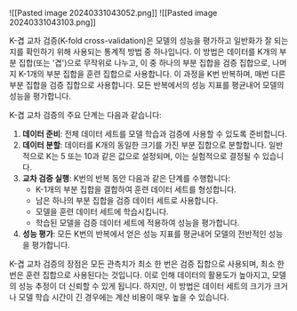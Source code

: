 ![[Pasted image 20240331043052.png]]
![[Pasted image 20240331043103.png]]


K-겹 교차 검증(K-fold cross-validation)은 모델의 성능을 평가하고 일반화가 잘 되는지를 확인하기 위해 사용되는 통계적 방법 중 하나입니다. 이 방법은 데이터를 K개의 부분 집합(또는 '겹')으로 무작위로 나누고, 이 중 하나의 부분 집합을 검증 집합으로, 나머지 K-1개의 부분 집합을 훈련 집합으로 사용합니다. 이 과정을 K번 반복하며, 매번 다른 부분 집합을 검증 집합으로 사용합니다. 모든 반복에서의 성능 지표를 평균내어 모델의 성능을 평가합니다.

K-겹 교차 검증의 주요 단계는 다음과 같습니다:

1. **데이터 준비**: 전체 데이터 세트를 모델 학습과 검증에 사용할 수 있도록 준비합니다.
2. **데이터 분할**: 데이터를 K개의 동일한 크기를 가진 부분 집합으로 분할합니다. 일반적으로 K는 5 또는 10과 같은 값으로 설정되며, 이는 실험적으로 결정될 수 있습니다.
3. **교차 검증 실행**: K번의 반복 동안 다음과 같은 단계를 수행합니다:
   - K-1개의 부분 집합을 결합하여 훈련 데이터 세트를 형성합니다.
   - 남은 하나의 부분 집합을 검증 데이터 세트로 사용합니다.
   - 모델을 훈련 데이터 세트에 학습시킵니다.
   - 학습된 모델을 검증 데이터 세트에 적용하여 성능을 평가합니다.
4. **성능 평가**: 모든 K번의 반복에서 얻은 성능 지표를 평균내어 모델의 전반적인 성능을 평가합니다.

K-겹 교차 검증의 장점은 모든 관측치가 최소 한 번은 검증 집합으로 사용되며, 최소 한 번은 훈련 집합으로 사용된다는 것입니다. 이로 인해 데이터의 활용도가 높아지고, 모델의 성능 추정이 더 신뢰할 수 있게 됩니다. 하지만, 이 방법은 데이터 세트의 크기가 크거나 모델 학습 시간이 긴 경우에는 계산 비용이 매우 높을 수 있습니다.

